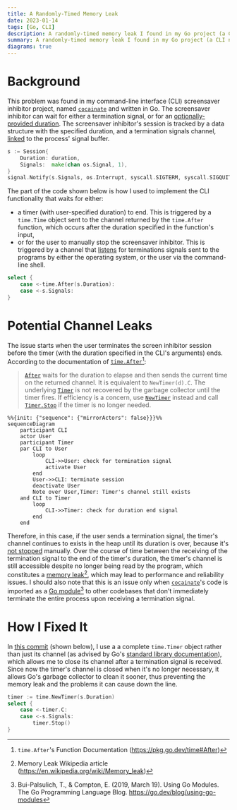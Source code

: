 ```yaml
---
title: A Randomly-Timed Memory Leak
date: 2023-01-14
tags: [Go, CLI]
description: A randomly-timed memory leak I found in my Go project (a CLI named cocainate), and how I fixed it...
summary: A randomly-timed memory leak I found in my Go project (a CLI named cocainate), and how I fixed it...
diagrams: true
---
```

# Background
This problem was found in my command-line interface (CLI) screensaver inhibitor project, named [`cocainate`](https://github.com/AppleGamer22/cocainate) and written in Go. The screensaver inhibitor can wait for either a termination signal, or for an [optionally-provided duration](https://github.com/AppleGamer22/cocainate/wiki/Functionality#root--d--duration-flag). The screensaver inhibitor's session is tracked by a data structure with the specified duration, and a termination signals channel, [linked](https://pkg.go.dev/os/signal#Notify) to the process' signal buffer.

```go
s := Session{
	Duration: duration,
	Signals:  make(chan os.Signal, 1),
}
signal.Notify(s.Signals, os.Interrupt, syscall.SIGTERM, syscall.SIGQUIT)
```

The part of the code shown below is how I used to implement the CLI functionality that waits for either:

* a timer (with user-specified duration) to end. This is triggered by a `time.Time` object sent to the channel returned by the `time.After` function, which occurs after the duration specified in the function's input,
* or for the user to manually stop the screensaver inhibitor. This is triggered by a channel that [listens](https://pkg.go.dev/os/signal#Notify) for terminations signals sent to the programs by either the operating system, or the user via the command-line shell.

```go
select {
	case <-time.After(s.Duration):
	case <-s.Signals:
}
```

# Potential Channel Leaks
The issue starts when the user terminates the screen inhibitor session before the timer (with the duration specified in the CLI's arguments) ends. According to the documentation of [`time.After`](https://pkg.go.dev/time#After)[^1]:

> [`After`](https://pkg.go.dev/time#After) waits for the duration to elapse and then sends the current time on the returned channel. It is equivalent to `NewTimer(d).C`. The underlying [`Timer`](https://pkg.go.dev/time#Timer) is not recovered by the garbage collector until the timer fires. If efficiency is a concern, use [`NewTimer`](https://pkg.go.dev/time#NewTimer) instead and call [`Timer.Stop`](https://pkg.go.dev/time#Timer.Stop) if the timer is no longer needed.

```mermaid
%%{init: {"sequence": {"mirrorActors": false}}}%%
sequenceDiagram
	participant CLI
	actor User
	participant Timer
	par CLI to User
		loop
			CLI->>User: check for termination signal
			activate User
		end
		User->>CLI: terminate session 
		deactivate User
		Note over User,Timer: Timer's channel still exists
	and CLI to Timer
		loop
			CLI->>Timer: check for duration end signal
		end
	end
```

Therefore, in this case, if the user sends a termination signal, the timer's channel continues to exists in the heap until its duration is over, because it's [not stopped](#background) manually. Over the course of time between the receiving of the termination signal to the end of the timer's duration, the timer's channel is still accessible despite no longer being read by the program, which constitutes a [memory leak](https://en.wikipedia.org/wiki/Memory_leak)[^2], which may lead to performance and reliability issues. I should also note that this is an issue only when [`cocainate`](https://github.com/AppleGamer22/cocainate)'s code is imported as a [Go module](https://go.dev/blog/using-go-modules)[^3] to other codebases that don't immediately terminate the entire process upon receiving a termination signal.

# How I Fixed It
In [this commit](https://github.com/AppleGamer22/cocainate/pull/34/commits/d93f63defa73cc01d245e7db5a1a53e477245742) (shown below), I use a a complete `time.Timer` object rather than just its channel (as advised by Go's [standard library documentation](#potential-channel-leaks)), which allows me to close its channel after a termination signal is received. Since now the timer's channel is closed when it's no longer necessary, it allows Go's garbage collector to clean it sooner, thus preventing the memory leak and the problems it can cause down the line.


```go
timer := time.NewTimer(s.Duration)
select {
	case <-timer.C:
	case <-s.Signals:
		timer.Stop()
}
```

[^1]: `time.After`'s Function Documentation (<https://pkg.go.dev/time#After>)
[^2]: Memory Leak Wikipedia article (<https://en.wikipedia.org/wiki/Memory_leak>)
[^3]: Bui-Palsulich, T., & Compton, E. (2019, March 19). Using Go Modules. The Go Programming Language Blog. <https://go.dev/blog/using-go-modules>
